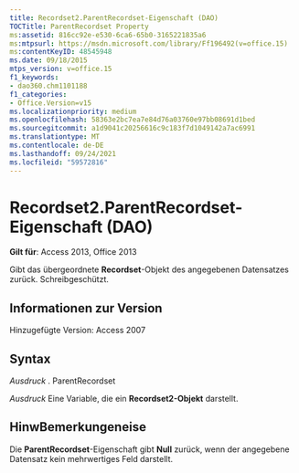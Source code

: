 ```yaml
---
title: Recordset2.ParentRecordset-Eigenschaft (DAO)
TOCTitle: ParentRecordset Property
ms:assetid: 816cc92e-e530-6ca6-65b0-3165221835a6
ms:mtpsurl: https://msdn.microsoft.com/library/Ff196492(v=office.15)
ms:contentKeyID: 48545948
ms.date: 09/18/2015
mtps_version: v=office.15
f1_keywords:
- dao360.chm1101188
f1_categories:
- Office.Version=v15
ms.localizationpriority: medium
ms.openlocfilehash: 58363e2bc7ea7e84d76a03760e97bb08691d1bed
ms.sourcegitcommit: a1d9041c20256616c9c183f7d1049142a7ac6991
ms.translationtype: MT
ms.contentlocale: de-DE
ms.lasthandoff: 09/24/2021
ms.locfileid: "59572816"
---
```

# <a name="recordset2parentrecordset-property-dao"></a>Recordset2.ParentRecordset-Eigenschaft (DAO)


**Gilt für**: Access 2013, Office 2013 

Gibt das übergeordnete **Recordset**-Objekt des angegebenen Datensatzes zurück. Schreibgeschützt.

## <a name="version-information"></a>Informationen zur Version

Hinzugefügte Version: Access 2007

## <a name="syntax"></a>Syntax

*Ausdruck* . ParentRecordset

*Ausdruck* Eine Variable, die ein **Recordset2-Objekt** darstellt.

## <a name="remarks"></a>HinwBemerkungeneise

Die **ParentRecordset**-Eigenschaft gibt **Null** zurück, wenn der angegebene Datensatz kein mehrwertiges Feld darstellt.

